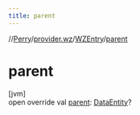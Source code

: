 ```yaml
---
title: parent
---
```

//[Perry](../../../index.html)/[provider.wz](../index.html)/[WZEntry](index.html)/[parent](parent.html)



# parent



[jvm]\
open override val [parent](parent.html): [DataEntity](../../provider/-data-entity/index.html)?




